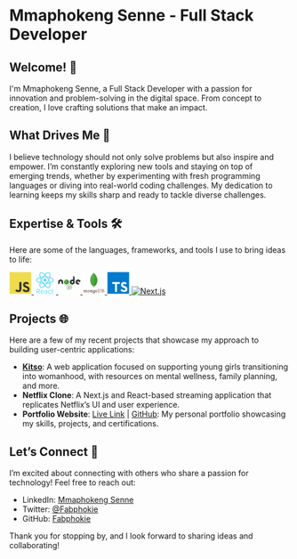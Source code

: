 # Mmaphokeng Senne - Full Stack Developer

## Welcome! 👋
I'm Mmaphokeng Senne, a Full Stack Developer with a passion for innovation and problem-solving in the digital space. From concept to creation, I love crafting solutions that make an impact.

## What Drives Me 🚀
I believe technology should not only solve problems but also inspire and empower. I’m constantly exploring new tools and staying on top of emerging trends, whether by experimenting with fresh programming languages or diving into real-world coding challenges. My dedication to learning keeps my skills sharp and ready to tackle diverse challenges.

## Expertise & Tools 🛠️
Here are some of the languages, frameworks, and tools I use to bring ideas to life:

<p align="left"> 
  <a href="https://developer.mozilla.org/en-US/docs/Web/JavaScript" target="_blank" rel="noreferrer"> 
    <img src="https://raw.githubusercontent.com/devicons/devicon/master/icons/javascript/javascript-original.svg" alt="JavaScript" width="40" height="40"/> 
  </a> 
  <a href="https://reactjs.org/" target="_blank" rel="noreferrer"> 
    <img src="https://raw.githubusercontent.com/devicons/devicon/master/icons/react/react-original-wordmark.svg" alt="React" width="40" height="40"/> 
  </a> 
  <a href="https://nodejs.org" target="_blank" rel="noreferrer"> 
    <img src="https://raw.githubusercontent.com/devicons/devicon/master/icons/nodejs/nodejs-original-wordmark.svg" alt="Node.js" width="40" height="40"/> 
  </a> 
  <a href="https://www.mongodb.com/" target="_blank" rel="noreferrer"> 
    <img src="https://raw.githubusercontent.com/devicons/devicon/master/icons/mongodb/mongodb-original-wordmark.svg" alt="MongoDB" width="40" height="40"/> 
  </a> 
  <a href="https://www.typescriptlang.org/" target="_blank" rel="noreferrer"> 
    <img src="https://raw.githubusercontent.com/devicons/devicon/master/icons/typescript/typescript-original.svg" alt="TypeScript" width="40" height="40"/> 
  </a> 
  <a href="https://nextjs.org/" target="_blank" rel="noreferrer"> 
    <img src="https://cdn.worldvectorlogo.com/logos/nextjs-2.svg" alt="Next.js" width="40" height="40"/> 
  </a> 
</p>

## Projects 🌐
Here are a few of my recent projects that showcase my approach to building user-centric applications:

- **[Kitso](https://github.com/Fabphokie/kitso)**: A web application focused on supporting young girls transitioning into womanhood, with resources on mental wellness, family planning, and more.
- **Netflix Clone**: A Next.js and React-based streaming application that replicates Netflix’s UI and user experience.
- **Portfolio Website**: [Live Link](https://fabphokie.dev) | [GitHub](https://github.com/Fabphokie/portfolio): My personal portfolio showcasing my skills, projects, and certifications.

## Let’s Connect 🤝
I’m excited about connecting with others who share a passion for technology! Feel free to reach out:

- LinkedIn: [Mmaphokeng Senne](https://www.linkedin.com/in/mmaphokeng-senne-109b21221/)
- Twitter: [@Fabphokie](https://twitter.com/Fabphokie)
- GitHub: [Fabphokie](https://github.com/Fabphokie)

Thank you for stopping by, and I look forward to sharing ideas and collaborating!
